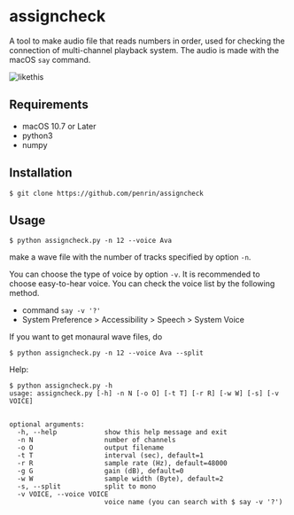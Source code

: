 assigncheck
===========

A tool to make audio file that reads numbers in order,
used for checking the connection of multi-channel playback system.
The audio is made with the macOS `say` command.

![likethis](https://user-images.githubusercontent.com/8520833/49262953-fa31cf80-f48b-11e8-82f6-11b7e7e4b956.png)

Requirements
------------

* macOS 10.7 or Later
* python3
* numpy


Installation
------------

```
$ git clone https://github.com/penrin/assigncheck
```

Usage
-----
```
$ python assigncheck.py -n 12 --voice Ava
```
make a wave file with the number of tracks specified by option `-n`.


You can choose the type of voice by option `-v`. It is recommended to choose easy-to-hear voice.
You can check the voice list by the following method.

* command `say -v '?'`
* System Preference > Accessibility > Speech > System Voice


If you want to get monaural wave files, do

```
$ python assigncheck.py -n 12 --voice Ava --split
```


Help:

```
$ python assigncheck.py -h
usage: assigncheck.py [-h] -n N [-o O] [-t T] [-r R] [-w W] [-s] [-v VOICE]


optional arguments:
  -h, --help            show this help message and exit
  -n N                  number of channels
  -o O                  output filename
  -t T                  interval (sec), default=1
  -r R                  sample rate (Hz), default=48000
  -g G                  gain (dB), default=0
  -w W                  sample width (Byte), default=2
  -s, --split           split to mono
  -v VOICE, --voice VOICE
                        voice name (you can search with $ say -v '?')
```






